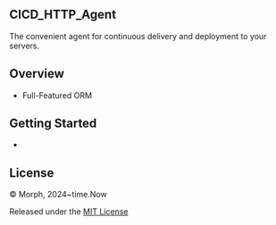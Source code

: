 ## CICD_HTTP_Agent
The convenient agent for continuous delivery and deployment to your servers.

## Overview

* Full-Featured ORM


## Getting Started

* 


## License

© Morph, 2024~time.Now

Released under the [MIT License](https://github.com/go-gorm/gorm/blob/master/LICENSE)
